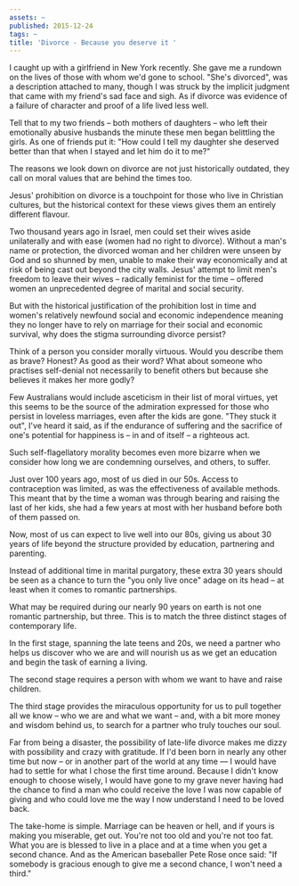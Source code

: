 ```yaml
---
assets: ~
published: 2015-12-24
tags: ~
title: 'Divorce - Because you deserve it '
---
```

I caught up with a girlfriend in New York recently. She gave me a rundown on the lives of those with whom we'd gone to school. "She's divorced", was a description attached to many, though I was struck by the implicit judgment that came with my friend's sad face and sigh. As if divorce was evidence of a failure of character and proof of a life lived less well. 

Tell that to my two friends – both mothers of daughters – who left their emotionally abusive husbands the minute these men began belittling the girls. As one of friends put it: "How could I tell my daughter she deserved better than that when I stayed and let him do it to me?" 

The reasons we look down on divorce are not just historically outdated, they call on moral values that are behind the times too. 

Jesus' prohibition on divorce is a touchpoint for those who live in Christian cultures, but the historical context for these views gives them an entirely different flavour. 

Two thousand years ago in Israel, men could set their wives aside unilaterally and with ease (women had no right to divorce). Without a man's name or protection, the divorced woman and her children were unseen by God and so shunned by men, unable to make their way economically and at risk of being cast out beyond the city walls. Jesus' attempt to limit men's freedom to leave their wives – radically feminist for the time – offered women an unprecedented degree of marital and social security. 

But with the historical justification of the prohibition lost in time and women's relatively newfound social and economic independence meaning they no longer have to rely on marriage for their social and economic survival, why does the stigma surrounding divorce persist? 

Think of a person you consider morally virtuous. Would you describe them as brave? Honest? As good as their word? What about someone who practises self-denial not necessarily to benefit others but because she believes it makes her more godly? 

Few Australians would include asceticism in their list of moral virtues, yet this seems to be the source of the admiration expressed for those who persist in loveless marriages, even after the kids are gone. "They stuck it out", I've heard it said, as if the endurance of suffering and the sacrifice of one's potential for happiness is – in and of itself – a righteous act. 

Such self-flagellatory morality becomes even more bizarre when we consider how long we are condemning ourselves, and others, to suffer.

Just over 100 years ago, most of us died in our 50s. Access to contraception was limited, as was the effectiveness of available methods. This meant that by the time a woman was through bearing and raising the last of her kids, she had a few years at most with her husband before both of them passed on. 

Now, most of us can expect to live well into our 80s, giving us about 30 years of life beyond the structure provided by education, partnering and parenting. 

Instead of additional time in marital purgatory, these extra 30 years should be seen as a chance to turn the "you only live once" adage on its head – at least when it comes to romantic partnerships. 

What may be required during our nearly 90 years on earth is not one romantic partnership, but three. This is to match the three distinct stages of contemporary life. 

In the first stage, spanning the late teens and 20s, we need a partner who helps us discover who we are and will nourish us as we get an education and begin the task of earning a living. 

The second stage requires a person with whom we want to have and raise children. 

The third stage provides the miraculous opportunity for us to pull together all we know – who we are and what we want – and, with a bit more money and wisdom behind us, to search for a partner who truly touches our soul. 

Far from being a disaster, the possibility of late-life divorce makes me dizzy with possibility and crazy with gratitude. If I'd been born in nearly any other time but now – or in another part of the world at any time — I would have had to settle for what I chose the first time around. Because I didn't know enough to choose wisely, I would have gone to my grave never having had the chance to find a man who could receive the love I was now capable of giving and who could love me the way I now understand I need to be loved back. 

The take-home is simple. Marriage can be heaven or hell, and if yours is making you miserable, get out. You're not too old and you're not too fat. What you are is blessed to live in a place and at a time when you get a second chance. And as the American baseballer Pete Rose once said: "If somebody is gracious enough to give me a second chance, I won't need a third."